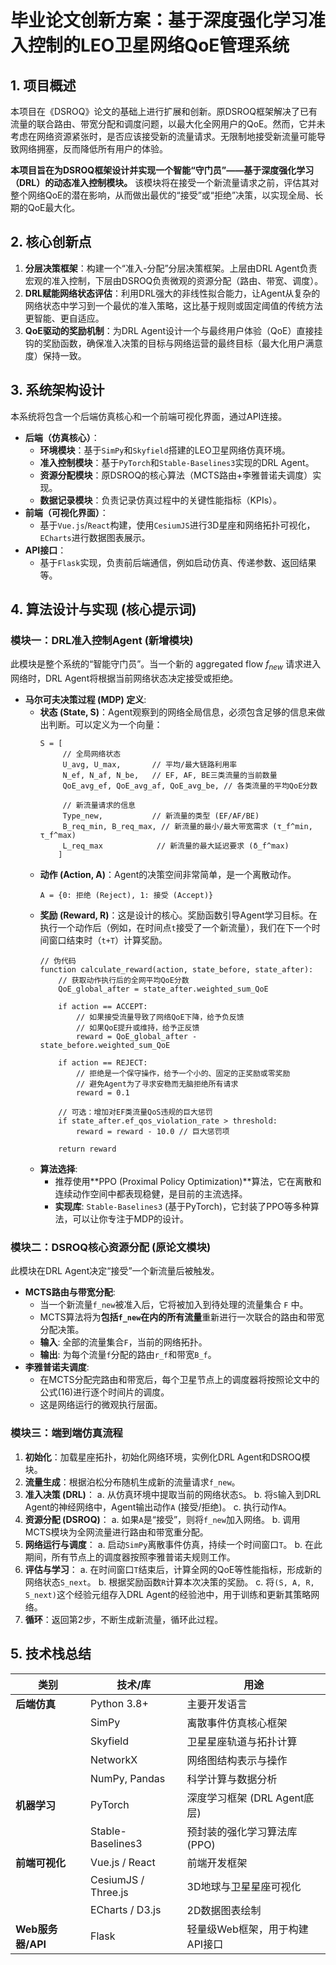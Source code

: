 # 毕业论文创新方案：基于深度强化学习准入控制的LEO卫星网络QoE管理系统

## 1. 项目概述

本项目在《DSROQ》论文的基础上进行扩展和创新。原DSROQ框架解决了已有流量的联合路由、带宽分配和调度问题，以最大化全网用户的QoE。然而，它并未考虑在网络资源紧张时，是否应该接受新的流量请求。无限制地接受新流量可能导致网络拥塞，反而降低所有用户的体验。

**本项目旨在为DSROQ框架设计并实现一个智能“守门员”——基于深度强化学习（DRL）的动态准入控制模块。** 该模块将在接受一个新流量请求之前，评估其对整个网络QoE的潜在影响，从而做出最优的“接受”或“拒绝”决策，以实现全局、长期的QoE最大化。

## 2. 核心创新点

1.  **分层决策框架**：构建一个“准入-分配”分层决策框架。上层由DRL Agent负责宏观的准入控制，下层由DSROQ负责微观的资源分配（路由、带宽、调度）。
2.  **DRL赋能网络状态评估**：利用DRL强大的非线性拟合能力，让Agent从复杂的网络状态中学习到一个最优的准入策略，这比基于规则或固定阈值的传统方法更智能、更自适应。
3.  **QoE驱动的奖励机制**：为DRL Agent设计一个与最终用户体验（QoE）直接挂钩的奖励函数，确保准入决策的目标与网络运营的最终目标（最大化用户满意度）保持一致。

## 3. 系统架构设计

本系统将包含一个后端仿真核心和一个前端可视化界面，通过API连接。

* **后端（仿真核心）**：
    * **环境模块**：基于`SimPy`和`Skyfield`搭建的LEO卫星网络仿真环境。
    * **准入控制模块**：基于`PyTorch`和`Stable-Baselines3`实现的DRL Agent。
    * **资源分配模块**：原DSROQ的核心算法（MCTS路由+李雅普诺夫调度）实现。
    * **数据记录模块**：负责记录仿真过程中的关键性能指标（KPIs）。
* **前端（可视化界面）**：
    * 基于`Vue.js`/`React`构建，使用`CesiumJS`进行3D星座和网络拓扑可视化，`ECharts`进行数据图表展示。
* **API接口**：
    * 基于`Flask`实现，负责前后端通信，例如启动仿真、传递参数、返回结果等。

## 4. 算法设计与实现 (核心提示词)

### 模块一：DRL准入控制Agent (新增模块)

此模块是整个系统的“智能守门员”。当一个新的 aggregated flow $f_{new}$ 请求进入网络时，DRL Agent将根据当前网络状态决定接受或拒绝。

* **马尔可夫决策过程 (MDP) 定义**:
    * **状态 (State, S)**：Agent观察到的网络全局信息，必须包含足够的信息来做出判断。可以定义为一个向量：
        ```
        S = [
             // 全局网络状态
             U_avg, U_max,       // 平均/最大链路利用率
             N_ef, N_af, N_be,   // EF, AF, BE三类流量的当前数量
             QoE_avg_ef, QoE_avg_af, QoE_avg_be, // 各类流量的平均QoE分数

             // 新流量请求的信息
             Type_new,           // 新流量的类型 (EF/AF/BE)
             B_req_min, B_req_max, // 新流量的最小/最大带宽需求 (τ_f^min, τ_f^max)
             L_req_max            // 新流量的最大延迟要求 (δ_f^max)
            ]
        ```
    * **动作 (Action, A)**：Agent的决策空间非常简单，是一个离散动作。
        ```
        A = {0: 拒绝 (Reject), 1: 接受 (Accept)}
        ```
    * **奖励 (Reward, R)**：这是设计的核心。奖励函数引导Agent学习目标。在执行一个动作后（例如，在时间点`t`接受了一个新流量），我们在下一个时间窗口结束时（`t+T`）计算奖励。
        ```
        // 伪代码
        function calculate_reward(action, state_before, state_after):
            // 获取动作执行后的全网平均QoE分数
            QoE_global_after = state_after.weighted_sum_QoE

            if action == ACCEPT:
                // 如果接受流量导致了网络QoE下降，给予负反馈
                // 如果QoE提升或维持，给予正反馈
                reward = QoE_global_after - state_before.weighted_sum_QoE
            
            if action == REJECT:
                // 拒绝是一个保守操作，给予一个小的、固定的正奖励或零奖励
                // 避免Agent为了寻求安稳而无脑拒绝所有请求
                reward = 0.1 

            // 可选：增加对EF类流量QoS违规的巨大惩罚
            if state_after.ef_qos_violation_rate > threshold:
                reward = reward - 10.0 // 巨大惩罚项
            
            return reward
        ```
    * **算法选择**:
        * 推荐使用**PPO (Proximal Policy Optimization)**算法，它在离散和连续动作空间中都表现稳健，是目前的主流选择。
        * **实现库**: `Stable-Baselines3` (基于PyTorch)，它封装了PPO等多种算法，可以让你专注于MDP的设计。

### 模块二：DSROQ核心资源分配 (原论文模块)

此模块在DRL Agent决定“接受”一个新流量后被触发。

* **MCTS路由与带宽分配**:
    * 当一个新流量`f_new`被准入后，它将被加入到待处理的流量集合 `F` 中。
    * MCTS算法将为**包括`f_new`在内的所有流量**重新进行一次联合的路由和带宽分配决策。
    * **输入**: 全部的流量集合`F`，当前的网络拓扑。
    * **输出**: 为每个流量`f`分配的路由`r_f`和带宽`B_f`。
* **李雅普诺夫调度**:
    * 在MCTS分配完路由和带宽后，每个卫星节点上的调度器将按照论文中的公式(16)进行逐个时间片的调度。
    * 这是网络运行的微观执行层面。

### 模块三：端到端仿真流程

1.  **初始化**：加载星座拓扑，初始化网络环境，实例化DRL Agent和DSROQ模块。
2.  **流量生成**：根据泊松分布随机生成新的流量请求`f_new`。
3.  **准入决策 (DRL)**：
    a. 从仿真环境中提取当前的网络状态`S`。
    b. 将`S`输入到DRL Agent的神经网络中，Agent输出动作`A` (接受/拒绝)。
    c. 执行动作`A`。
4.  **资源分配 (DSROQ)**：
    a. 如果`A`是“接受”，则将`f_new`加入网络。
    b. 调用MCTS模块为全网流量进行路由和带宽重分配。
5.  **网络运行与调度**：
    a. 启动`SimPy`离散事件仿真，持续一个时间窗口`T`。
    b. 在此期间，所有节点上的调度器按照李雅普诺夫规则工作。
6.  **评估与学习**：
    a. 在时间窗口`T`结束后，计算全网的QoE等性能指标，形成新的网络状态`S_next`。
    b. 根据奖励函数`R`计算本次决策的奖励。
    c. 将`(S, A, R, S_next)`这个经验元组存入DRL Agent的经验池中，用于训练和更新其策略网络。
7.  **循环**：返回第2步，不断生成新流量，循环此过程。

## 5. 技术栈总结

| 类别             | 技术/库                               | 用途                               |
| ---------------- | ------------------------------------- | ---------------------------------- |
| **后端仿真** | Python 3.8+                           | 主要开发语言                       |
|                  | SimPy                                 | 离散事件仿真核心框架               |
|                  | Skyfield                              | 卫星星座轨道与拓扑计算             |
|                  | NetworkX                              | 网络图结构表示与操作               |
|                  | NumPy, Pandas                         | 科学计算与数据分析                 |
| **机器学习** | PyTorch                               | 深度学习框架 (DRL Agent底层)       |
|                  | Stable-Baselines3                     | 预封装的强化学习算法库 (PPO)       |
| **前端可视化** | Vue.js / React                        | 前端开发框架                       |
|                  | CesiumJS / Three.js                   | 3D地球与卫星星座可视化             |
|                  | ECharts / D3.js                       | 2D数据图表绘制                     |
| **Web服务器/API**| Flask                                 | 轻量级Web框架，用于构建API接口     |